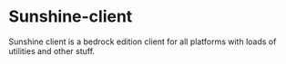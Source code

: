 # Sunshine-client
Sunshine client is a bedrock edition client for all platforms with loads of utilities and other stuff.

